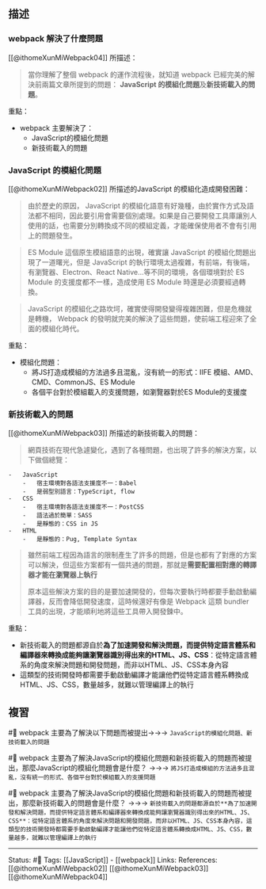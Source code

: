 ## 描述

### webpack 解決了什麼問題
[[@ithomeXunMiWebpack04]] 所描述：
> 當你理解了整個 webpack 的運作流程後，就知道 webpack 已經完美的解決前兩篇文章所提到的問題： **JavaScript 的模組化問題**及**新技術載入的問題**。

重點：
- webpack 主要解決了：
	- JavaScript的模組化問題
	- 新技術載入的問題

### JavaScript 的模組化問題

[[@ithomeXunMiWebpack02]] 所描述的JavaScript 的模組化造成開發困難：
> 由於歷史的原因， JavaScript 的模組化語意有好幾種，由於實作方式及語法都不相同，因此要引用會需要個別處理。如果是自己要開發工具庫讓別人使用的話，也需要分別轉換成不同的模組定義，才能確保使用者不會有引用上的問題發生。

> ES Module 這個原生模組語意的出現，確實讓 JavaScript 的模組化問題出現了一道曙光，但是 JavaScript 的執行環境太過複雜，有前端，有後端，有瀏覽器、Electron、React Native...等不同的環境，各個環境對於 ES Module 的支援度都不一樣，造成使用 ES Module 時還是必須要經過轉換。

> JavaScript 的模組化之路坎坷，確實使得開發變得複雜困難，但是危機就是轉機， Webpack 的發明就完美的解決了這些問題，使前端工程迎來了全面的模組化時代。

重點：
- 模組化問題：
	- 將JS打造成模組的方法過多且混亂，沒有統一的形式：IIFE 模組、AMD、CMD、CommonJS、ES Module
	- 各個平台對於模組載入的支援問題，如瀏覽器對於ES Module的支援度


### 新技術載入的問題
[[@ithomeXunMiWebpack03]] 所描述的新技術載入的問題：
> 網頁技術在現代急遽變化，遇到了各種問題，也出現了許多的解決方案，以下做個總覽：

```
-   JavaScript
    -   宿主環境對各語法支援度不一：Babel
    -   是弱型別語言：TypeScript, flow
-   CSS
    -   宿主環境對各語法支援度不一：PostCSS
    -   語法過於簡單：SASS
    -   是靜態的：CSS in JS
-   HTML
    -   是靜態的：Pug, Template Syntax
```


> 雖然前端工程因為語言的限制產生了許多的問題，但是也都有了對應的方案可以解決，但這些方案都有一個共通的問題，那就是**需要配置相對應的轉譯器才能在瀏覽器上執行**
> 
> 原本這些解決方案的目的是要加速開發的，但每次要執行時都要手動啟動編譯器，反而會降低開發速度，這時候還好有像是 Webpack 這類 bundler 工具的出現，才能順利地將這些工具帶入開發鍊中。

重點：
- 新技術載入的問題都源自於**為了加速開發和解決問題，而提供特定語言體系和編譯器來轉換成能夠讓瀏覽器識別得出來的HTML、JS、CSS**：從特定語言體系的角度來解決問題和開發問題，而非以HTML、JS、CSS本身內容
- 這類型的技術開發時都需要手動啟動編譯才能讓他們從特定語言體系轉換成HTML、JS、CSS，數量越多，就難以管理編譯上的執行


## 複習
#🧠 webpack 主要為了解決以下問題而被提出->->-> `JavaScript的模組化問題、新技術載入的問題`

#🧠 webpack 主要為了解決JavaScript的模組化問題和新技術載入的問題而被提出，那麼JavaScript的模組化問題會是什麼？ ->->-> `將JS打造成模組的方法過多且混亂，沒有統一的形式、各個平台對於模組載入的支援問題`


#🧠 webpack 主要為了解決JavaScript的模組化問題和新技術載入的問題而被提出，那麼新技術載入的問題會是什麼？  ->->-> `新技術載入的問題都源自於**為了加速開發和解決問題，而提供特定語言體系和編譯器來轉換成能夠讓瀏覽器識別得出來的HTML、JS、CSS**：從特定語言體系的角度來解決問題和開發問題，而非以HTML、JS、CSS本身內容，這類型的技術開發時都需要手動啟動編譯才能讓他們從特定語言體系轉換成HTML、JS、CSS，數量越多，就難以管理編譯上的執行`


---
Status: #🌱 
Tags:
[[JavaScript]] - [[webpack]]
Links:
References:
[[@ithomeXunMiWebpack02]]
[[@ithomeXunMiWebpack03]]
[[@ithomeXunMiWebpack04]]
